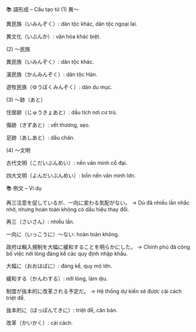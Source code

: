📚 語形成 – Cấu tạo từ
(1) 異～

異民族（いみんぞく）: dân tộc khác, dân tộc ngoại lai.

異文化（いぶんか）: văn hóa khác biệt.

(2) ～民族

異民族（いみんぞく）: dân tộc khác.

漢民族（かんみんぞく）: dân tộc Hán.

遊牧民族（ゆうぼくみんぞく）: dân du mục.

(3) ～跡（あと）

住居跡（じゅうきょあと）: dấu tích nơi cư trú.

傷跡（きずあと）: vết thương, sẹo.

足跡（あしあと）: dấu chân.

(4) ～文明

古代文明（こだいぶんめい）: nền văn minh cổ đại.

四大文明（よんだいぶんめい）: bốn nền văn minh lớn.

📚 例文 – Ví dụ

再三注意を促しているが、一向に変わる気配がない。
→ Dù đã nhiều lần nhắc nhở, nhưng hoàn toàn không có dấu hiệu thay đổi.

再三（さいさん）: nhiều lần.

一向に（いっこうに）～ない: hoàn toàn không.

政府は輸入規制を大幅に緩和することを明らかにした。
→ Chính phủ đã công bố việc nới lỏng đáng kể các quy định nhập khẩu.

大幅に（おおはばに）: đáng kể, quy mô lớn.

緩和する（かんわする）: nới lỏng, làm dịu.

制度が抜本的に改革される予定だ。
→ Hệ thống dự kiến sẽ được cải cách triệt để.

抜本的に（ばっぽんてきに）: triệt để, căn bản.

改革（かいかく）: cải cách.

~~~~~~~~~~~~~~~~~~~~~~~~~~~~~~~~~~~~~~~~~~~~~~~~~~~~~~~~~~~~~~~~~~~~
